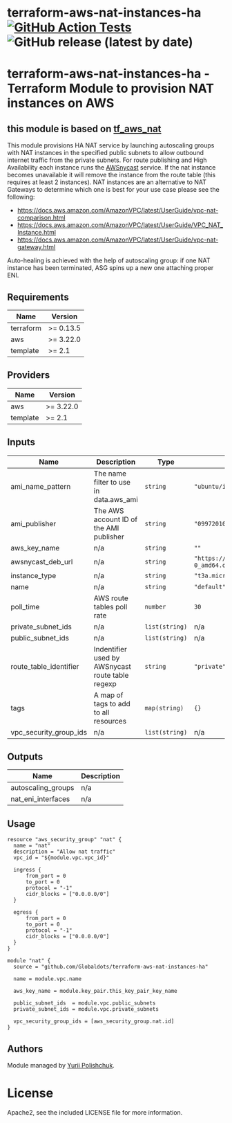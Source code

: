 <!-- markdownlint-disable -->
# terraform-aws-nat-instances-ha [![GitHub Action Tests](https://img.shields.io/github/workflow/status/Globaldots/terraform-aws-nat-instances-ha/Terraform?label=tests)](https://github.com/Globaldots/terraform-aws-nat-instances-ha/actions) ![GitHub release (latest by date)](https://img.shields.io/github/v/release/globaldots/terraform-aws-nat-instances-ha)
<!-- markdownlint-restore -->

# terraform-aws-nat-instances-ha - Terraform Module to provision NAT instances on AWS

## this module is based on [tf_aws_nat](https://github.com/terraform-community-modules/tf_aws_nat)


This module provisions HA NAT service by launching autoscaling groups with NAT instances in the specified public subnets to allow
outbound internet traffic from the private subnets. For route publishing and High Availability
each instance runs the [AWSnycast](https://github.com/bobtfish/AWSnycast) service. If the nat
instance becomes unavailable it will remove the instance from the route table (this requires
at least 2 instances). NAT instances are an alternative to NAT Gateways to determine which one
is best for your use case please see the following:

* https://docs.aws.amazon.com/AmazonVPC/latest/UserGuide/vpc-nat-comparison.html
* https://docs.aws.amazon.com/AmazonVPC/latest/UserGuide/VPC_NAT_Instance.html
* https://docs.aws.amazon.com/AmazonVPC/latest/UserGuide/vpc-nat-gateway.html

Auto-healing is achieved with the help of autoscaling group: if one NAT instance has been terminated,
ASG spins up a new one attaching proper ENI. 


<!-- BEGINNING OF PRE-COMMIT-TERRAFORM DOCS HOOK -->
## Requirements

| Name | Version |
|------|---------|
| terraform | >= 0.13.5 |
| aws | >= 3.22.0 |
| template | >= 2.1 |

## Providers

| Name | Version |
|------|---------|
| aws | >= 3.22.0 |
| template | >= 2.1 |

## Inputs

| Name | Description | Type | Default | Required |
|------|-------------|------|---------|:--------:|
| ami\_name\_pattern | The name filter to use in data.aws\_ami | `string` | `"ubuntu/images/hvm-ssd/ubuntu-focal-20.04-amd64-server-*"` | no |
| ami\_publisher | The AWS account ID of the AMI publisher | `string` | `"099720109477"` | no |
| aws\_key\_name | n/a | `string` | `""` | no |
| awsnycast\_deb\_url | n/a | `string` | `"https://github.com/Globaldots/AWSnycast/releases/download/v0.2.2/awsnycast_0.2.2-0_amd64.deb"` | no |
| instance\_type | n/a | `string` | `"t3a.micro"` | no |
| name | n/a | `string` | `"default"` | no |
| poll\_time | AWS route tables poll rate | `number` | `30` | no |
| private\_subnet\_ids | n/a | `list(string)` | n/a | yes |
| public\_subnet\_ids | n/a | `list(string)` | n/a | yes |
| route\_table\_identifier | Indentifier used by AWSnycast route table regexp | `string` | `"private"` | no |
| tags | A map of tags to add to all resources | `map(string)` | `{}` | no |
| vpc\_security\_group\_ids | n/a | `list(string)` | n/a | yes |

## Outputs

| Name | Description |
|------|-------------|
| autoscaling\_groups | n/a |
| nat\_eni\_interfaces | n/a |

<!-- END OF PRE-COMMIT-TERRAFORM DOCS HOOK -->

## Usage
```hcl
resource "aws_security_group" "nat" {
  name = "nat"
  description = "Allow nat traffic"
  vpc_id = "${module.vpc.vpc_id}"

  ingress {
      from_port = 0
      to_port = 0
      protocol = "-1"
      cidr_blocks = ["0.0.0.0/0"]
  }

  egress {
      from_port = 0
      to_port = 0
      protocol = "-1"
      cidr_blocks = ["0.0.0.0/0"]
  }
}

module "nat" {
  source = "github.com/Globaldots/terraform-aws-nat-instances-ha"

  name = module.vpc.name

  aws_key_name = module.key_pair.this_key_pair_key_name

  public_subnet_ids  = module.vpc.public_subnets
  private_subnet_ids = module.vpc.private_subnets

  vpc_security_group_ids = [aws_security_group.nat.id]
}

```

## Authors

Module managed by [Yurii Polishchuk](https://github.com/yuriipolishchuk).

# License

Apache2, see the included LICENSE file for more information.
